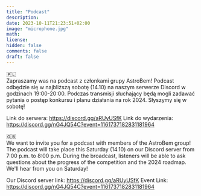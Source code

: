 ```yaml
---
title: "Podcast"
description: 
date: 2023-10-11T21:23:51+02:00
image: "microphone.jpg"
math: 
license: 
hidden: false
comments: false 
draft: false 
---
```

🇵🇱 </br>
Zapraszamy was na podcast z członkami grupy AstroBem! Podcast odbędzie się w najbliższą sobotę (14.10) na naszym serwerze Discord w godzinach 19:00-20:00. Podczas transmisji słuchający będą mogli zadawać pytania o postęp konkursu i planu działania na rok 2024. Słyszymy się w sobotę!

Link do serwera:
https://discord.gg/aRUyUSfK
Link do wydarzenia:
https://discord.gg/nG4JQ54C?event=1161737182831181964

🇬🇧</br>
We want to invite you for a podcast with members of the AstroBem group! The podcast will take place this Saturday (14.10) on our Discord server from 7:00 p.m. to 8:00 p.m. During the broadcast, listeners will be able to ask questions about the progress of the competition and the 2024 roadmap. We'll hear from you on Saturday!

Our Discord server link:
https://discord.gg/aRUyUSfK
Event Link:
https://discord.gg/nG4JQ54C?event=1161737182831181964